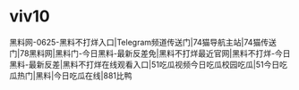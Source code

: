 # viv10
黑料网-0625-黑料不打烊入口|Telegram频道传送门|74猫导航主站|74猫传送门|78黑料网|黑料门-今日黑料-最新反差免|黑料不打烊最近官网|黑料不打烊-今日黑料-最新反差|黑料不打烊在线观看入口|51吃瓜视频今日吃瓜校园吃瓜|51今日吃瓜热门|黑料|今日吃瓜在线|881比鸭
